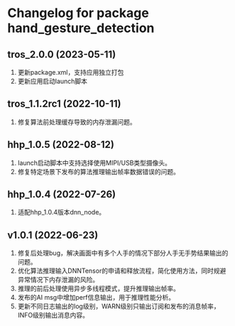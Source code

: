 # Changelog for package hand_gesture_detection

tros_2.0.0 (2023-05-11)
------------------
1. 更新package.xml，支持应用独立打包
2. 更新应用启动launch脚本


tros_1.1.2rc1 (2022-10-11)
------------------
1. 修复算法前处理缓存导致的内存泄漏问题。


hhp_1.0.5 (2022-08-12)
------------------
1. launch启动脚本中支持选择使用MIPI/USB类型摄像头。
2. 修复特定场景下发布的算法推理输出帧率数据错误的问题。


hhp_1.0.4 (2022-07-26)
------------------
1. 适配hhp_1.0.4版本dnn_node。


v1.0.1 (2022-06-23)
------------------
1. 修复后处理bug，解决画面中有多个人手的情况下部分人手无手势结果输出的问题。
2. 优化算法推理输入DNNTensor的申请和释放流程，简化使用方法，同时规避异常情况下内存泄漏的风险。
3. 推理的前后处理使用异步多线程模式，提升推理输出帧率。
4. 发布的AI msg中增加perf信息输出，用于推理性能分析。
5. 更新不同日志输出的log级别，WARN级别只输出订阅和发布的消息帧率，INFO级别输出消息内容。
